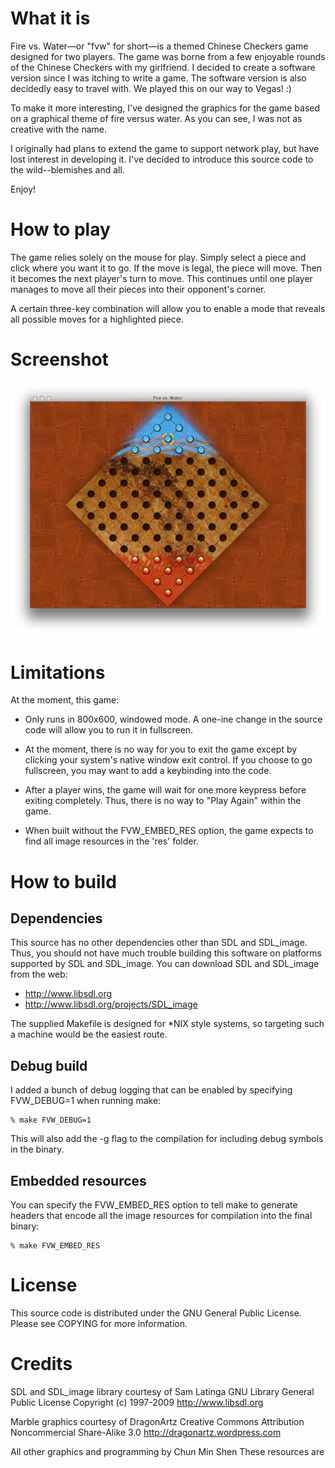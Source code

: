 What it is
==========

Fire vs. Water&mdash;or "fvw" for short&mdash;is a themed Chinese Checkers game
designed for two players. The game was borne from a few enjoyable
rounds of the Chinese Checkers with my girlfriend. I decided to create a
software version since I was itching to write a game. The software
version is also decidedly easy to travel with. We played this on our
way to Vegas! :)

To make it more interesting, I've designed the graphics for the game
based on a graphical theme of fire versus water. As you can see, I was
not as creative with the name.

I originally had plans to extend the game to support network play, but
have lost interest in developing it. I've decided to introduce this
source code to the wild--blemishes and all.

Enjoy!

How to play
===========

The game relies solely on the mouse for play. Simply select a piece
and click where you want it to go. If the move is legal, the piece
will move. Then it becomes the next player's turn to move. This continues
until one player manages to move all their pieces into their opponent's
corner.

A certain three-key combination will allow you to enable a mode that
reveals all possible moves for a highlighted piece.

Screenshot
==========

![fvw screenshot](screenshot.png)


Limitations
===========

At the moment, this game:

- Only runs in 800x600, windowed mode. A one-ine change in the source
  code will allow you to run it in fullscreen.

- At the moment, there is no way for you to exit the game except by
  clicking your system's native window exit control. If you choose to
  go fullscreen, you may want to add a keybinding into the code.

- After a player wins, the game will wait for one more keypress before
  exiting completely. Thus, there is no way to "Play Again" within the
  game.

- When built without the FVW_EMBED_RES option, the game expects to find
  all image resources in the 'res' folder.

How to build
============

Dependencies
------------

This source has no other dependencies other than SDL and SDL_image.
Thus, you should not have much trouble building this software on
platforms supported by SDL and SDL_image. You can download SDL
and SDL_image from the web:

- http://www.libsdl.org
- http://www.libsdl.org/projects/SDL_image

The supplied Makefile is designed for *NIX style systems, so
targeting such a machine would be the easiest route.

Debug build
-----------

I added a bunch of debug logging that can be enabled by
specifying FVW_DEBUG=1 when running make:

    % make FVW_DEBUG=1

This will also add the -g flag to the compilation for including
debug symbols in the binary.

Embedded resources
------------------

You can specify the FVW_EMBED_RES option to tell make to
generate headers that encode all the image resources for
compilation into the final binary:

    % make FVW_EMBED_RES

License
=======

This source code is distributed under the GNU General Public License.
Please see COPYING for more information.

Credits
=======

SDL and SDL_image library courtesy of Sam Latinga
GNU Library General Public License
Copyright (c) 1997-2009
http://www.libsdl.org

Marble graphics courtesy of DragonArtz
Creative Commons Attribution Noncommercial Share-Alike 3.0
http://dragonartz.wordpress.com

All other graphics and programming by Chun Min Shen
These resources are
